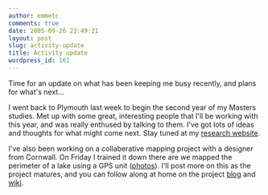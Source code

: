 ```yaml
---
author: emmetc
comments: true
date: 2005-09-26 23:49:21
layout: post
slug: activity-update
title: Activity update
wordpress_id: 161
---
```


Time for an update on what has been keeping me busy recently, and plans for what's next...

I went back to Plymouth last week to begin the second year of my Masters studies. Met up with some great, interesting people that I'll be working with this year, and was really enthused by talking to them. I've got lots of ideas and thoughts for what might come next. Stay tuned at my [research website](http://x2.i-dat.org/~ec).

I've also been working on a collaberative mapping project with a designer from Cornwall. On Friday I trained it down there are we mapped the perimeter of a lake using a GPS unit ([photos](http://www.flickr.com/photos/theirwork/sets/1022073/)). I'll post more on this as the project matures, and you can follow along at home on the project [blog](http://theirwork.org/blog/) and [wiki](http://theirwork.org/wiki/).
